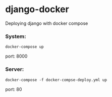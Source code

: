 # django-docker
Deploying django with docker compose


### System:
`docker-compose up`

port: 8000

### Server:
`docker-compose -f docker-compse-deploy.yml up`

port: 80
